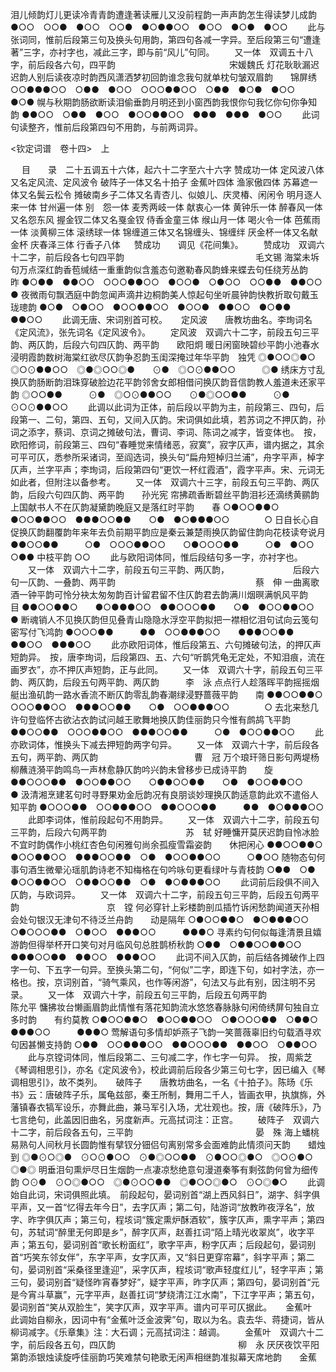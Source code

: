 <!-- { "loadSidebar": true } -->
泪儿倾韵灯儿更读冷青青韵遭逢著读雁儿又没前程韵一声声韵怎生得读梦儿成韵
●○○　○○●　●○○　○○●　●○●●○○　●○○　●○●　●○○ 
 　　此与张词同，惟前后段第三句及换头句用韵，第四句各减一字异。至后段第三句“遭逢著”三字，亦衬字也，减此三字，即与前“风儿”句同。 
　　又一体　双调五十八字，前后段各六句，四平韵　　　　　　　　　　　　　宋媛魏氏
灯花耿耿漏迟迟韵人别后读夜凉时韵西风潇洒梦初回韵谁念我句就单枕句皱双眉韵　　锦屏绣
○○●●●○○　○●●　●○○　○○○●●○○　○●●　●○●　●○○　　　●○●
幌与秋期韵肠欲断读泪偷垂韵月明还到小窗西韵我恨你句我忆你句你争知韵
●●○○　○●●　●○○　●○○●●○○　●●●　●●●　●○○
 　　此词句读整齐，惟前后段第四句不用韵，与前两词异。 

<钦定词谱　卷十四>　上

　 
目　　录　二十五调五十六体，起六十二字至六十六字 
赞成功一体
定风波八体又名定风流、定风波令
破阵子一体又名十拍子
金蕉叶四体
渔家傲四体
苏幕遮一体又名鬓云松令
摊破南乡子二体又名青杏儿、似娘儿、庆灵椿、闲闲令
明月逐人来一体
甘州遍一体
别　怨一体
麦秀两岐一体
献衷心一体
黄钟乐一体
醉春风一体又名怨东风
握金钗二体又名戛金钗
侍香金童三体
缑山月一体
喝火令一体
芭蕉雨一体
淡黄柳三体
滚绣球一体
锦缠道三体又名锦缠头、锦缠绊
厌金杯一体又名献金杯
庆春泽三体
行香子八体 
　 
赞成功　　调见《花间集》。 
　　赞成功　双调六十二字，前后段各七句四平韵　　　　　　　　　　　　　　　毛文锡 
海棠未坼句万点深红韵香苞缄结一重重韵似含羞态句邀勒春风韵蜂来蝶去句任绕芳丛韵　　昨
●○●●　●●○○　○○○●●○○　●○○●　○●○○　○○●●　●●○○　　　●
夜微雨句飘洒庭中韵忽闻声滴井边桐韵美人惊起句坐听晨钟韵快教折取句戴玉珑璁韵
●○●　○●○○　●○○●●○○　●○○●　●●○○　●○●●　●●○○ 
 　　此调无唐、宋词别首可校。 
　 
定风波　　唐教坊曲名。李珣词名《定风流》，张先词名《定风波令》。 
　　定风波　双调六十二字，前段五句三平韵、两仄韵，后段六句四仄韵、两平韵　　欧阳炯 
暖日闲窗映碧纱平韵小池春水浸明霞韵数树海棠红欲尽仄韵争忍韵玉闺深掩过年华平韵　独凭
◎●○○◎●○　　◎○⊙●●○○　◎●◎○○◎●　　⊙●　◎○⊙●●○○　　　◎●
绣床方寸乱换仄韵肠断韵泪珠穿破脸边花平韵邻舍女郎相借问换仄韵音信韵教人羞道未还家平韵
◎○○●●　　　⊙●　◎○⊙●●○○　　⊙●◎○○●●　　　⊙●　⊙○⊙●●○○ 
 　　此调以此词为正体，前后段以平韵为主，前段第三、四句，后段第一、二句，第四、五句，又间入仄韵。宋词俱如此填，若苏词之不押仄韵，孙词之添字，蔡词、京词之摊破句法，曹词、李词、陈词之减字，皆变体也。　按，欧阳修词，前段第三、四句“春睡觉来情绪恶，寂寞”，寂字仄声，谱内据之，其余可平可仄，悉参所采诸词，至阎选词，换头句“扁舟短棹归兰浦”，舟字平声，棹字仄声，兰字平声；李珣词，后段第四句“更饮一杯红霞酒”，霞字平声。宋、元词无如此者，但附注以备参考。 
　　又一体　双调六十三字，前段五句三平韵、两仄韵，后段六句四仄韵、两平韵　　孙光宪 
帘拂疏香断碧丝平韵泪衫还滴绣黄鹂韵上国献书人不在仄韵凝黛韵晚庭又是落红时平韵　　春
○●○○●●○　　●○○●●○○　●●●○○●●　　○●　●○●●●○○　　　　○
日自长心自促换仄韵翻覆韵年来年去负前期平韵应是秦云兼楚雨换仄韵留住韵向花枝读夸说月
●●○○●●　　　○●　○○○●●○○　　○●○○○●●　　　○●　●○○　○●●
中枝平韵
○○ 
 　　此与欧阳词体同，惟后段结句多一字，亦衬字也。 
　　又一体　双调六十二字，前段五句三平韵、两仄韵，
　　　　　　　后段六句一仄韵、一叠韵、两平韵　　　　　　　　　　　　　　　　蔡　伸 
一曲离歌酒一钟平韵可怜分袂太匆匆韵百计留君留不住仄韵君去韵满川烟暝满帆风平韵　　目
●●○○●●○　　●○●●●○○　●●○○○●●　　○●　●○○●●○○　　　　●
断魂销人不见换仄韵但见叠青山隐隐水浮空平韵拟把一襟相忆泪句试向云笺句密写付飞鸿韵
●○○○●●　　　●●　○○●●●○○　　●●●○○●●　●●○○　●●●○○ 
 　　此亦欧阳词体，惟后段第五、六句摊破句法，的押仄声短韵异。　按，唐李珣词，后段第四、五、六句“听鹊凭龟无定处，不知泪痕，流在画罗衣”，亦不押仄声短韵，正与此同。 
　　又一体　双调六十字，前段五句三平韵、两仄韵，后段五句两平韵、两仄韵　　　李　泳 
点点行人趁落晖平韵摇摇烟艇出渔矶韵一路水香流不断仄韵零乱韵春潮绿浸野蔷薇平韵　　南
●●○○●●○　　○○○●●○○　●●●○○●●　　○●　○○●●●○○　　　　○
去北来愁几许句登临怀古欲沾衣韵试问越王歌舞地换仄韵佳丽韵只今惟有鹧鸪飞平韵
●●○○●●　○○○●●○○　●●●○○●●　　　○●　●○○●●○○ 
 　　此亦欧词体，惟换头下减去押短韵两字句异。 
　　又一体　双调六十字，前后段各五句，两平韵、两仄韵　　　　　　　　　　　曹　冠 
万个琅玕筛日影句两堤杨柳蘸涟漪平韵鸣鸟一声林愈静仄韵吟兴韵未曾移步已成诗平韵　　旋
●●○○○●●　●○○●●○○　　○●●○○●●　　○●　●○○●●○○　　　　●
汲清湘烹建茗句时寻野果劝金卮韵况有良朋谈妙理换仄韵适意韵此欢不遣俗人知平韵
●○○○●●　○○●●●○○　●●○○○●●　　　●●　●○●●●○○ 
 　　此即李词体，惟前段起句不用韵异。 
　　又一体　双调六十二字，前段五句三平韵，后段六句两平韵　　　　　　　　　苏　轼 
好睡慵开莫厌迟韵自怜冰脸不宜时韵偶作小桃红杏色句闲雅句尚余孤瘦雪霜姿韵　　休把闲心
●●○○●●○　●○○●●○○　●●●○○●●　○●　●○○●●○○　　　○●○○
随物态句何事句酒生微晕沁瑶肌韵诗老不知梅格在句吟咏句更看绿叶与青枝韵
○●●　○●　●○○●●○○　○●●○○●●　○●　●○●●●○○ 
 　　此词前后段俱不间入仄韵，与欧词异。 
　　又一体　双调六十二字，前段五句三平韵，后段五句两平韵　　　　　　　　　　京　镗 
何必穿针上彩楼韵剖瓜插竹诉闲愁韵闻道天孙相会处句银汉无津句不待泛兰舟韵　　动是隔年
○●○○●●○　●○●●●○○　○●○○○●●　○●○○　●●●○○　　　●●●○
寻素约句何似每逢清景且嬉游韵但得举杯开口笑句对月临风句总胜鹊桥秋韵
○●●　○●●○○●●○○　●●●○○●●　●●○○　●●●○○ 
 　　此词不间入仄韵，前后结各摊破作上四字一句、下五字一句异。至换头第二句，“何似”二字，即连下句，如衬字法，亦一格也。按，京词别首，“骑气乘风，也作等闲游”，句法又与此有别，因注明不另录。 
　　又一体　双调六十字，前段五句三平韵，后段五句两平韵　　　　　　　　　　　陈允平 
慵拂妆台懒画眉韵此情惟有落花知韵流水悠悠春脉脉句闲倚绣屏句独自立多时韵　　有约莫教
○●○○●●○　●○○●●○○　○●○○○●●　○●●○　●●●○○　　　●●●○
莺解语句多情却妒燕子飞韵一笑蔷薇辜旧约句载酒寻欢句因甚懒支持韵
○●●　○○●●●○○　●●○○○●●　●●○○　○●●○○ 
 　　此与京镗词体同，惟后段第二、三句减二字，作七字一句异。　按，周紫芝《琴调相思引》，亦名《定风波令》，校此调前后段各少第三句七字，因已编入《琴调相思引》，故不类列。 
　 
破阵子　　唐教坊曲名，一名《十拍子》。陈旸《乐书》云：唐破阵子乐，属龟兹部，秦王所制，舞用二千人，皆画衣甲，执旗旆，外藩镇春衣犒军设乐，亦舞此曲，兼马军引入场，尤壮观也。按，唐《破阵乐》，乃七言绝句，此盖因旧曲名，另度新声。元高拭词注：正宫。 
　　破阵子　双调六十二字，前后段各五句，三平韵　　　　　　　　　　　　　　晏　殊 
海上蟠桃易熟句人间秋月长圆韵惟有擘钗分钿侣句离别常多会面难韵此情须问天韵　　蜡烛到
◎●⊙○◎●　⊙○⊙●○○　⊙●◎○○●●　⊙●○○◎●○　◎○⊙●○　　　◎●◎
明垂泪句熏炉尽日生烟韵一点凄凉愁绝意句漫道秦筝有剩弦韵何曾为细传韵
○⊙●　⊙○◎●○○　◎●⊙○○●●　◎●○○◎●○　⊙○◎●○ 
 　　此调始自此词，宋词俱照此填。　前段起句，晏词别首“湖上西风斜日”，湖字、斜字俱平声，又一首“忆得去年今日”，去字仄声；第二句，陆游词“放教昨夜浮名”，放字、昨字俱仄声；第三句，程垓词“簇定熏炉酥酒软”，簇字仄声，熏字平声；第四句，苏轼词“醉里无何即是乡”，醉字仄声，赵善扛词“陌上晴光收翠岚”，收字平声；第五句，晏词别首“歌长粉面红”，歌字平声，粉字仄声；后段起句，晏词别首“巧笑东邻女伴”，东字平声，女字仄声，又“斜日更穿帘幕”，斜字平声；第二句，晏词别首“采桑径里逢迎”，采字仄声，程垓词“歌声轻度红儿”，轻字平声；第三句，晏词别首“疑怪昨宵春梦好”，疑字平声，昨字仄声；第四句，晏词别首“元是今宵斗草赢”，元字平声，赵善扛词“梦绕清江江水南”，下江字平声；第五句，晏词别首“笑从双脸生”，笑字仄声，双字平声。谱内可平可仄据此。 
　 
金蕉叶　　此调始自柳永，因词中有“金蕉叶泛金波霁”句，取以为名。袁去华、蒋捷词，皆从柳词减字。《乐章集》注：大石调；元高拭词注：越调。 
　　金蕉叶　双调六十二字，前后段各五句，四仄韵　　　　　　　　　　　　　　柳　永 
厌厌夜饮平阳第韵添银烛读旋呼佳丽韵巧笑难禁句艳歌无闲声相继韵准拟幕天席地韵　　金蕉
